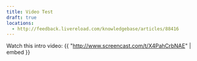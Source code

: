 ```yaml
---
title: Video Test
draft: true
locations:
  - http://feedback.livereload.com/knowledgebase/articles/88416
---
```


Watch this intro video:
{{ "http://www.screencast.com/t/X4PahCrbNAE" | embed }}